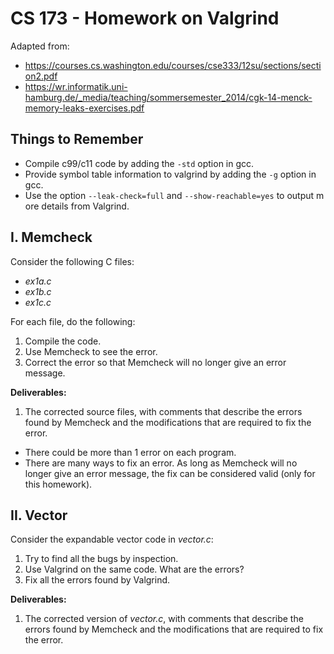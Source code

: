 # CS 173 - Homework on Valgrind

Adapted from:
* https://courses.cs.washington.edu/courses/cse333/12su/sections/section2.pdf
* https://wr.informatik.uni-hamburg.de/_media/teaching/sommersemester_2014/cgk-14-menck-memory-leaks-exercises.pdf 

## Things to Remember

* Compile c99/c11 code by adding the ```-std``` option in gcc.
* Provide symbol table information to valgrind by adding the ```-g``` option in gcc.
* Use the option ```--leak-check=full``` and ```--show-reachable=yes``` to output m
ore details from Valgrind.

## I. Memcheck

Consider the following C files:

* *ex1a.c*
* *ex1b.c*
* *ex1c.c*

For each file, do the following:

1. Compile the code.
2. Use Memcheck to see the error.
3. Correct the error so that Memcheck will no longer give an error message.

__Deliverables:__
1. The corrected source files, with comments that describe the errors found by Memcheck and the modifications that are required to fix the error.
  * There could be  more than 1 error on each program.
  * There are many ways to fix an error. As long as Memcheck will no longer give an error message, the fix can be considered valid (only for this homework).

## II. Vector

Consider the expandable vector code in *vector.c*:
1. Try to find all the bugs by inspection.
2. Use Valgrind on the same code. What are the errors?
3. Fix all the errors found by Valgrind.

__Deliverables:__
1. The corrected version of *vector.c*, with comments that describe the errors found by Memcheck and the modifications that are required to fix the error.
